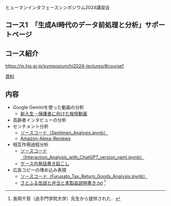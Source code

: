 ヒューマンインタフェースシンポジウム2024講習会
## コース1　「生成AI時代のデータ前処理と分析」サポートページ

## コース紹介
https://jp.his.gr.jp/symposium/hi2024-lectures/#course1

[資料](　https://drive.google.com/file/d/13lFlKdA-M_7l0TXUCzThDljnSjCJxZG_/view?usp=sharing)

## 内容
- Google Geminiを使った動画の分析
  - [新入生・保護者に向けた挨拶動画](https://drive.google.com/file/d/1aJDTvYZ2FhnotG125nKos7bcyew9OBRG/view?usp=sharing)
- 高齢者インタビューの分析
- センチメント分析
  - [ソースコード（Sentimen_Analysis.ipynb）](https://github.com/komorimasashi/HIS2024-GenAI/blob/main/Sentimen_Analysis.ipynb)
  - [Amazon-Alexa-Reviews](https://github.com/sharmaroshan/Amazon-Alexa-Reviews/tree/master)
- 相互作用過程分析
  - [ソースコード（Interaction_Analysis_with_ChatGPT_version_yaml.ipynb）](https://github.com/komorimasashi/HIS2024-GenAI/blob/main/Interaction_Analysis_with_ChatGPT_version_yaml.ipynb)
  - [ケース内発話書き起こし](https://github.com/komorimasashi/HIS2024-GenAI/blob/main/%E3%82%B1%E3%83%BC%E3%82%B9%E5%86%85%E7%99%BA%E8%A9%B1%E6%9B%B8%E3%81%8D%E8%B5%B7%E3%81%93%E3%81%97.txt)
- 広告コピーの埋め込み表現
  - [ソースコード（Furusato_Tax_Return_Goods_Analysis.ipynb）](https://github.com/komorimasashi/HIS2024-GenAI/blob/main/Furusato_Tax_Return_Goods_Analysis.ipynb)
  - [さとふる缶詰と弁当と本製品説明書き.txt](https://github.com/komorimasashi/HIS2024-GenAI/blob/main/%E3%81%95%E3%81%A8%E3%81%B5%E3%82%8B%E7%BC%B6%E8%A9%B0%E3%81%A8%E5%BC%81%E5%BD%93%E3%81%A8%E6%9C%AC%E8%A3%BD%E5%93%81%E8%AA%AC%E6%98%8E%E6%9B%B8%E3%81%8D.txt)
  [^1]
[^1]: 長岡千賀（追手門学院大学）先生から提供された．
